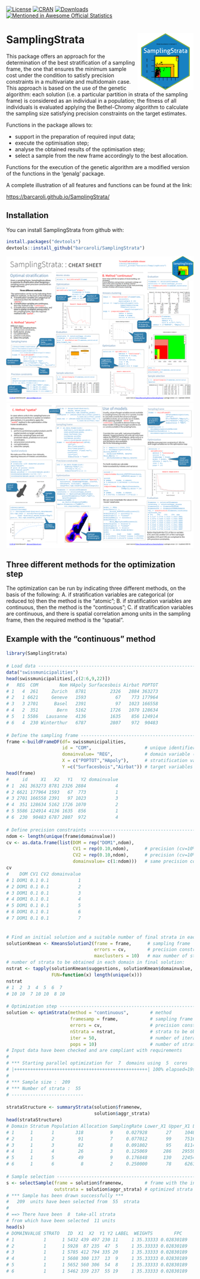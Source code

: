 
<!-- README.md is generated from README.Rmd. Please edit README.Rmd file -->

[![License](http://img.shields.io/badge/license-GPL%20%28%3E=%202%29-brightgreen.svg?style=flat)](http://www.gnu.org/licenses/gpl-3.0.html)
[![CRAN](http://www.r-pkg.org/badges/version/SamplingStrata)](https://cran.r-project.org/package=SamplingStrata)
[![Downloads](http://cranlogs.r-pkg.org/badges/SamplingStrata?color=brightgreen)](http://www.r-pkg.org/pkg/SamplingStrata)
[![Mentioned in Awesome Official
Statistics](https://awesome.re/mentioned-badge.svg)](http://www.awesomeofficialstatistics.org)

# SamplingStrata <img src="pkgdown/favicon/apple-touch-icon-152x152.png" align="right" />

This package offers an approach for the determination of the best
stratification of a sampling frame, the one that ensures the minimum
sample cost under the condition to satisfy precision constraints in a
multivariate and multidomain case. This approach is based on the use of
the genetic algorithm: each solution (i.e. a particular partition in
strata of the sampling frame) is considered as an individual in a
population; the fitness of all individuals is evaluated applying the
Bethel-Chromy algorithm to calculate the sampling size satisfying
precision constraints on the target estimates.

Functions in the package allows to:

  - support in the preparation of required input data;
  - execute the optimisation step;
  - analyse the obtained results of the optimisation step;
  - select a sample from the new frame accordingly to the best
    allocation.

Functions for the execution of the genetic algorithm are a modified
version of the functions in the ‘genalg’ package.

A complete illustration of all features and functions can be found at
the link:

<https://barcaroli.github.io/SamplingStrata/>

## Installation

You can install SamplingStrata from github with:

``` r
install.packages("devtools")
devtools::install_github("barcaroli/SamplingStrata")
```

<img src="cheat_sheet_page1.png" /> <img src="cheat_sheet_page2.png" />

## Three different methods for the optimization step

The optimization can be run by indicating three different methods, on
the basis of the following: A. if stratification variables are
categorical (or reduced to) then the method is the “atomic”; B. if
stratification variables are continuous, then the method is the
“continuous”; C. if stratification variables are continuous, and there
is spatial correlation among units in the sampling frame, then the
required method is the “spatial”.

## Example with the “continuous” method

``` r
library(SamplingStrata)

# Load data ---------------------------------------------------------------------------------
data("swissmunicipalities")
head(swissmunicipalities[,c(2:6,9,22)])
#   REG  COM        Nom HApoly Surfacesbois Airbat POPTOT
# 1   4  261     Zurich   8781         2326   2884 363273
# 2   1 6621     Geneve   1593           67    773 177964
# 3   3 2701      Basel   2391           97   1023 166558
# 4   2  351       Bern   5162         1726   1070 128634
# 5   1 5586   Lausanne   4136         1635    856 124914
# 6   4  230 Winterthur   6787         2807    972  90483

# Define the sampling frame -----------------------------------------------------------------
frame <-buildFrameDF(df= swissmunicipalities,
                     id = "COM",                    # unique identifier of sampling units
                     domainvalue= "REG",            # domain variable (region)
                     X = c("POPTOT","HApoly"),      # stratification variables
                     Y =c("Surfacesbois","Airbat")) # target variables
head(frame)
#     id     X1   X2   Y1   Y2 domainvalue
# 1  261 363273 8781 2326 2884           4
# 2 6621 177964 1593   67  773           1
# 3 2701 166558 2391   97 1023           3
# 4  351 128634 5162 1726 1070           2
# 5 5586 124914 4136 1635  856           1
# 6  230  90483 6787 2807  972           4

# Define precision constraints ------------------------------------------------------------
ndom <- length(unique(frame$domainvalue))
cv <- as.data.frame(list(DOM = rep("DOM1",ndom),
                         CV1 = rep(0.10,ndom),      # precision (cv=10%) for 'Surfacesbois'
                         CV2 = rep(0.10,ndom),      # precision (cv=10%) for 'Airind'
                         domainvalue= c(1:ndom)))   # same precision constraints for all domains
cv
#    DOM CV1 CV2 domainvalue
# 1 DOM1 0.1 0.1           1
# 2 DOM1 0.1 0.1           2
# 3 DOM1 0.1 0.1           3
# 4 DOM1 0.1 0.1           4
# 5 DOM1 0.1 0.1           5
# 6 DOM1 0.1 0.1           6
# 7 DOM1 0.1 0.1           7


# Find an initial solution and a suitable number of final strata in each domain -----------
solutionKmean <- KmeansSolution2(frame = frame,      # sampling frame
                                 errors = cv,        # precision constraints
                                 maxclusters = 10)   # max number of strata to be evaluated 
# number of strata to be obtained in each domain in final solution:                             
nstrat <- tapply(solutionKmean$suggestions, solutionKmean$domainvalue,
                 FUN=function(x) length(unique(x)))
nstrat
# 1  2  3  4  5  6  7 
# 10 10  7 10 10  8 10 

# Optimization step ------------------------------------------------------------------------
solution <- optimStrata(method = "continuous",        # method
                        framesamp = frame,            # sampling frame
                        errors = cv,                  # precision constraints
                        nStrata = nstrat,             # strata to be obtained in the final stratification
                        iter = 50,                    # number of iterations
                        pops = 10)                    # number of stratifications evaluated at each iteration
# Input data have been checked and are compliant with requirements
# 
# *** Starting parallel optimization for  7  domains using  5  cores
# |++++++++++++++++++++++++++++++++++++++++++++++++++| 100% elapsed=19s  
# 
# *** Sample size :  209
# *** Number of strata :  55
# ---------------------------

strataStructure <- summaryStrata(solution$framenew, 
                                 solution$aggr_strata)
head(strataStructure)
# Domain Stratum Population Allocation SamplingRate Lower_X1 Upper_X1 Lower_X2 Upper_X2
# 1      1       1        318          9     0.027928       27     1048       32     1166
# 2      1       2         91          7     0.077012       99     7516       48     1202
# 3      1       3         82          8     0.091802       95     8114      436     2635
# 4      1       4         26          3     0.125069      286    29559      219     2792
# 5      1       5         49          9     0.176848      130    22454     2864     7093
# 6      1       6          8          2     0.250000       78     6261     8460     9082

# Sample selection --------------------------------------------------------------------------
s <- selectSample(frame = solution$framenew,        # frame with the indication of optimized strata
                  outstrata = solution$aggr_strata) # optimized strata with sampling units allocation 
# *** Sample has been drawn successfully ***
#   209  units have been selected from  55  strata
# 
# ==> There have been  8  take-all strata 
# from which have been selected  11 units
head(s)
# DOMAINVALUE STRATO   ID  X1  X2  Y1 Y2 LABEL  WEIGHTS        FPC
# 1           1      1 5432 439 497 230 11     1 35.33333 0.02830189
# 2           1      1 5928  87 235  47  5     1 35.33333 0.02830189
# 3           1      1 5785 412 794 335 20     1 35.33333 0.02830189
# 4           1      1 5608 300 137  13  9     1 35.33333 0.02830189
# 5           1      1 5652 560 306  54  8     1 35.33333 0.02830189
# 6           1      1 5462 339 237  55 19     1 35.33333 0.02830189
```
